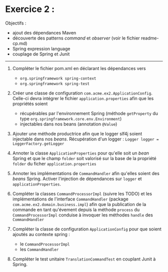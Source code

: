 # Exercice 2 :

Objectifs :
- ajout des dépendances Maven
- découverte des patterns _command_ et _observer_ (voir le fichier readme-cp.md)
- Spring expression language
- couplage de Spring et Junit
*****

1. Compléter le fichier pom.xml en déclarant les dépendances vers 
   * `org.springframework spring-context`
   * `org.springframework spring-test`
   
2. Créer une classe de configuration `com.acme.ex2.ApplicationConfig`. Celle-ci devra intégrer le fichier `application.properties` afin que les propriétés soient 
	* récupérables par l'environnement Spring (méthode `getProperty` du type `org.springframework.core.env.Environment`)
	* injectables dans nos beans (annotation `@Value`)
	
3. Ajouter une méthode productrice afin que le logger slf4j soient injectable dans nos _beans_. Récupération d'un logger : `Logger logger = LoggerFactory.getLogger`

4. Annoter la classe `ApplicationProperties` pour qu'elle soit un _bean_ Spring et que le champ `folder` soit valorisé sur la base de la propriété `folder` du ficher `application.properties`

5. Annoter les implémentations de `CommandHandler` afin qu'elles soient des _beans_ Spring. Activer l'injection de dépendances sur `logger` et `applicationProperties`.

6. Compléter la classes `CommandProcessorImpl` (suivre les TODO) et les implémentations de l'interface `CommandHandler` (package `com.acme.ex2.domain.business.impl`) afin que la publication de la commande en tant qu'évement depuis la méthode `process` du `CommandProcessorImpl` conduise à invoquer les méthodes `handle` des `CommandHandler`

7. Compléter la classe de configuration `ApplicationConfig` pour que soient ajoutés au contexte spring : 

   * le `CommandProcessorImpl`
   * les `CommandHandler`

8. Compléter le test unitaire `TranslationCommandTest` en couplant Junit à Spring.